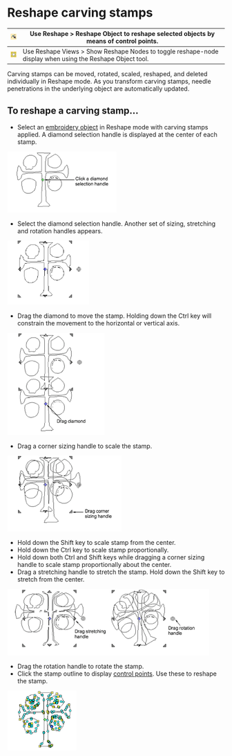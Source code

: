 # Reshape carving stamps

| ![ReshapeObject00172.png](assets/ReshapeObject00172.png) | Use Reshape > Reshape Object to reshape selected objects by means of control points.                      |
| -------------------------------------------------------- | --------------------------------------------------------------------------------------------------------- |
| ![ShowReshapeNodes.png](assets/ShowReshapeNodes.png)     | Use Reshape Views > Show Reshape Nodes to toggle reshape-node display when using the Reshape Object tool. |

Carving stamps can be moved, rotated, scaled, reshaped, and deleted individually in Reshape mode. As you transform carving stamps, needle penetrations in the underlying object are automatically updated.

## To reshape a carving stamp...

- Select an [embroidery object](../../glossary/glossary) in Reshape mode with carving stamps applied. A diamond selection handle is displayed at the center of each stamp.

![ReshapeCarvingStamp1.png](assets/ReshapeCarvingStamp1.png)

- Select the diamond selection handle. Another set of sizing, stretching and rotation handles appears.

![ReshapeCarvingStamp2.png](assets/ReshapeCarvingStamp2.png)

- Drag the diamond to move the stamp. Holding down the Ctrl key will constrain the movement to the horizontal or vertical axis.

![ReshapeCarvingStamp5.png](assets/ReshapeCarvingStamp5.png)

- Drag a corner sizing handle to scale the stamp.

![ReshapeCarvingStamp7.png](assets/ReshapeCarvingStamp7.png)

- Hold down the Shift key to scale stamp from the center.
- Hold down the Ctrl key to scale stamp proportionally.
- Hold down both Ctrl and Shift keys while dragging a corner sizing handle to scale stamp proportionally about the center.
- Drag a stretching handle to stretch the stamp. Hold down the Shift key to stretch from the center.

![patterns00179.png](assets/patterns00179.png)

- Drag the rotation handle to rotate the stamp.
- Click the stamp outline to display [control points](../../glossary/glossary#control-points). Use these to reshape the stamp.

![ReshapeCarvingStamp4.png](assets/ReshapeCarvingStamp4.png)
